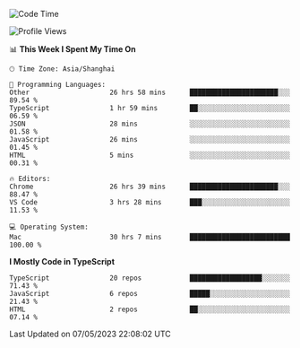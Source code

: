 <!--START_SECTION:waka-->
![Code Time](http://img.shields.io/badge/Code%20Time-4%2C418%20hrs%2059%20mins-blue)

![Profile Views](http://img.shields.io/badge/Profile%20Views-0-blue)

📊 **This Week I Spent My Time On** 

```text
🕑︎ Time Zone: Asia/Shanghai

💬 Programming Languages: 
Other                    26 hrs 58 mins      ██████████████████████░░░   89.54 % 
TypeScript               1 hr 59 mins        ██░░░░░░░░░░░░░░░░░░░░░░░   06.59 % 
JSON                     28 mins             ░░░░░░░░░░░░░░░░░░░░░░░░░   01.58 % 
JavaScript               26 mins             ░░░░░░░░░░░░░░░░░░░░░░░░░   01.45 % 
HTML                     5 mins              ░░░░░░░░░░░░░░░░░░░░░░░░░   00.31 % 

🔥 Editors: 
Chrome                   26 hrs 39 mins      ██████████████████████░░░   88.47 % 
VS Code                  3 hrs 28 mins       ███░░░░░░░░░░░░░░░░░░░░░░   11.53 % 

💻 Operating System: 
Mac                      30 hrs 7 mins       █████████████████████████   100.00 % 
```

**I Mostly Code in TypeScript** 

```text
TypeScript               20 repos            ██████████████████░░░░░░░   71.43 % 
JavaScript               6 repos             █████░░░░░░░░░░░░░░░░░░░░   21.43 % 
HTML                     2 repos             ██░░░░░░░░░░░░░░░░░░░░░░░   07.14 % 
```




 Last Updated on 07/05/2023 22:08:02 UTC
<!--END_SECTION:waka-->
